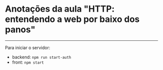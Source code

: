 # Anotações da aula "HTTP: entendendo a web por baixo dos panos"
---

Para iniciar o servidor:
- backend: ```npm run start-auth```
- front: ```npm start```



